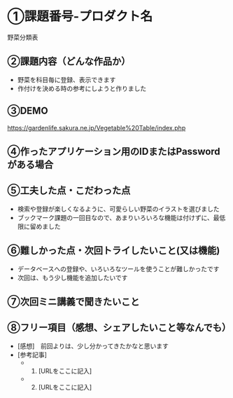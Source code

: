 # ①課題番号-プロダクト名

野菜分類表

## ②課題内容（どんな作品か）

- 野菜を科目毎に登録、表示できます
- 作付けを決める時の参考にしようと作りました

## ③DEMO

https://gardenlife.sakura.ne.jp/Vegetable%20Table/index.php

## ④作ったアプリケーション用のIDまたはPasswordがある場合

## ⑤工夫した点・こだわった点

- 検索や登録が楽しくなるように、可愛らしい野菜のイラストを選びました
- ブックマーク課題の一回目なので、あまりいろいろな機能は付けずに、最低限に留めました

## ⑥難しかった点・次回トライしたいこと(又は機能)

- データベースへの登録や、いろいろなツールを使うことが難しかったです
- 次回は、もう少し機能を追加したいです

## ⑦次回ミニ講義で聞きたいこと

## ⑧フリー項目（感想、シェアしたいこと等なんでも）

- [感想]　前回よりは、少し分かってきたかなと思います
- [参考記事]
  - 1. [URLをここに記入]
  - 2. [URLをここに記入]



